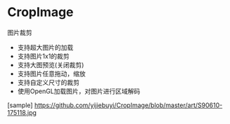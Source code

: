# CropImage
图片裁剪

- 支持超大图片的加载
- 支持图片1x1的裁剪
- 支持大图预览(关闭裁剪)
- 支持图片任意拖动，缩放
- 支持自定义尺寸的裁剪
- 使用OpenGL加载图片，对图片进行区域解码


[sample]
https://github.com/yijiebuyi/CropImage/blob/master/art/S90610-175118.jpg
